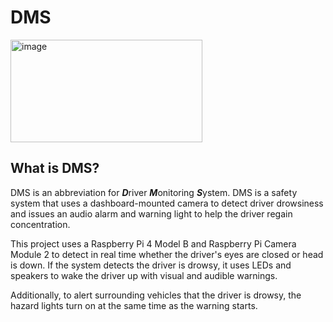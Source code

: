 # DMS
<img width="307" height="164" alt="image" src="https://github.com/user-attachments/assets/a34b0743-dd09-4a02-9682-afb43a2b5d79" />


## What is DMS?
DMS is an abbreviation for ***D***river ***M***onitoring ***S***ystem. DMS is a safety system that uses a dashboard-mounted camera to detect driver drowsiness and issues an audio alarm and warning light to help the driver regain concentration.

This project uses a Raspberry Pi 4 Model B and Raspberry Pi Camera Module 2 to detect in real time whether the driver's eyes are closed or head is down. If the system detects the driver is drowsy, it uses LEDs and speakers to wake the driver up with visual and audible warnings.

Additionally, to alert surrounding vehicles that the driver is drowsy, the hazard lights turn on at the same time as the warning starts.
